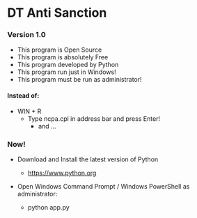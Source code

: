 # DT Anti Sanction

### Version 1.0

- This program is Open Source
- This program is absolutely Free
- This program developed by Python
- This program run just in Windows!
- This program must be run as administrator!

#### Instead of:

-  WIN + R
    - Type ncpa.cpl in address bar and press Enter!
        - and ...

### Now!

- Download and Install the latest version of Python
    - https://www.python.org
    
- Open Windows Command Prompt / Windows PowerShell as administrator:
    - python app.py
